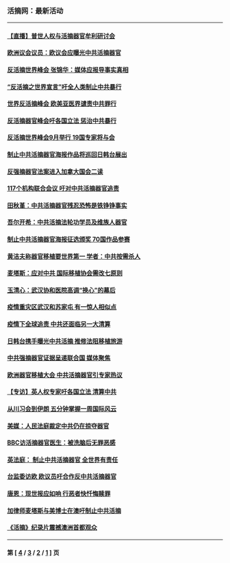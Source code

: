 ### 活摘网：最新活动
---
#### [【直播】普世人权与活摘器官牟利研讨会](../../pages/nf5883/n13425146.md?03030430) 
#### [欧洲议会议员：欧议会应曝光中共活摘器官](../../pages/nf5883/n13336571.md?03030430) 
#### [反活摘世界峰会 张锦华：媒体应报导事实真相](../../pages/nf5883/n13278502.md?03030430) 
#### [“反活摘之世界宣言”吁全人类制止中共暴行](../../pages/nf5883/n13259730.md?03030430) 
#### [世界反活摘峰会 欧美亚医界谴责中共罪行](../../pages/nf5883/n13253550.md?03030430) 
#### [反活摘器官峰会吁各国立法 惩治中共暴行](../../pages/nf5883/n13245052.md?03030430) 
#### [反活摘世界峰会9月举行 19国专家将与会](../../pages/nf5883/n13201492.md?03030430) 
#### [制止中共活摘器官海报作品将巡回日韩台展出](../../pages/nf5883/n13177791.md?03030430) 
#### [反强摘器官法案进入加拿大国会二读](../../pages/nf5883/n13033450.md?03030430) 
#### [117个机构联合会议 吁对中共活摘器官追责](../../pages/nf5883/n12775087.md?03030430) 
#### [田秋堇：中共活摘器官残忍恐怖是铁铮铮事实](../../pages/nf5883/n12702148.md?03030430) 
#### [吾尔开希：中共活摘法轮功学员及维族人器官](../../pages/nf5883/n12693197.md?03030430) 
#### [制止中共活摘器官海报征选颁奖 70国作品参赛](../../pages/nf5883/n12692050.md?03030430) 
#### [黄洁夫称器官移植要世界第一 学者：中共按需杀人](../../pages/nf5883/n12572329.md?03030430) 
#### [麦塔斯：应对中共 国际移植协会需改七原则](../../pages/nf5883/n12514711.md?03030430) 
#### [玉清心：武汉协和医院高调“换心”的幕后](../../pages/nf5883/n12298730.md?03030430) 
#### [疫情重灾区武汉和苏家屯 有一惊人相似点](../../pages/nf5883/n12150824.md?03030430) 
#### [疫情下全球追责 中共还面临另一大清算](../../pages/nf5883/n12070397.md?03030430) 
#### [日韩台携手曝光中共活摘 推修法阻移植旅游](../../pages/nf5883/n11712046.md?03030430) 
#### [中共强摘器官证据呈递联合国 媒体聚焦](../../pages/nf5883/n11546426.md?03030430) 
#### [欧洲器官移植大会 中共活摘器官引专家热议](../../pages/nf5883/n11539095.md?03030430) 
#### [【专访】英人权专家吁各国立法 清算中共](../../pages/nf5883/n11367315.md?03030430) 
#### [从川习会到伊朗 五分钟掌握一周国际风云](../../pages/nf5883/n11338520.md?03030430) 
#### [美媒：人民法庭裁定中共仍在掠夺器官](../../pages/nf5883/n11334897.md?03030430) 
#### [BBC访活摘器官医生：被洗脑后无罪恶感](../../pages/nf5883/n11335935.md?03030430) 
#### [英法庭： 制止中共活摘器官 全世界有责任](../../pages/nf5883/n11330691.md?03030430) 
#### [台监委访欧 欧议员吁合作反中共活摘器官](../../pages/nf5883/n11109190.md?03030430) 
#### [唐恩：现世报应如响 行恶者快忏悔赎罪](../../pages/nf5883/n11104016.md?03030430) 
#### [加律师麦塔斯与美博士在澳吁制止中共活摘](../../pages/nf5883/n10724764.md?03030430) 
#### [《活摘》纪录片震撼澳洲首都观众](../../pages/nf5883/n10722747.md?03030430) 

---
#### 第 [ [4](./4.md?03030430) / [3](./3.md?03030430) / [2](./2.md?03030430) / [1](./1.md?03030430) ] 页
